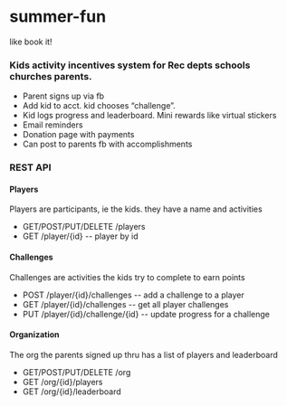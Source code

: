 # summer-fun
like book it!


### Kids activity incentives system for Rec depts schools churches parents.
- Parent signs up via fb
- Add kid to acct. kid chooses “challenge”.
- Kid logs progress and leaderboard. Mini rewards like virtual stickers
- Email reminders  
- Donation page with payments
- Can post to parents fb with accomplishments


### REST API

#### Players
Players are participants, ie the kids. they have a name and activities
- GET/POST/PUT/DELETE /players
- GET /player/{id}  -- player by id

#### Challenges
Challenges are activities the kids try to complete to earn points
- POST /player/{id}/challenges -- add a challenge to a player
- GET /player/{id}/challenges -- get all player challenges
- PUT /player/{id}/challenge/{id} -- update progress for a challenge

#### Organization
The org the parents signed up thru has a list of players and leaderboard
- GET/POST/PUT/DELETE /org
- GET /org/{id}/players
- GET /org/{id}/leaderboard
